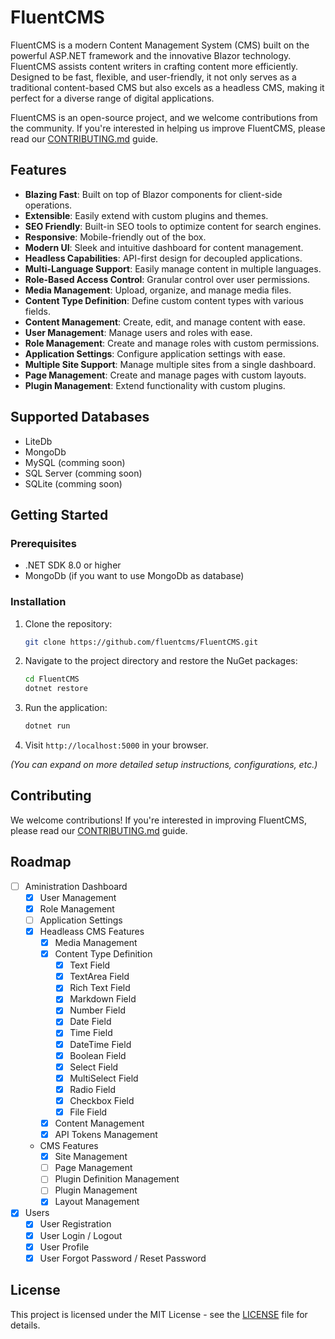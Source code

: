 # FluentCMS

FluentCMS is a modern Content Management System (CMS) built on the powerful ASP.NET framework and the innovative Blazor technology. FluentCMS assists content writers in crafting content more efficiently. Designed to be fast, flexible, and user-friendly, it not only serves as a traditional content-based CMS but also excels as a headless CMS, making it perfect for a diverse range of digital applications.

FluentCMS is an open-source project, and we welcome contributions from the community. If you're interested in helping us improve FluentCMS, please read our [CONTRIBUTING.md](./CONTRIBUTING.md) guide.

## Features

- **Blazing Fast**: Built on top of Blazor components for client-side operations.
- **Extensible**: Easily extend with custom plugins and themes.
- **SEO Friendly**: Built-in SEO tools to optimize content for search engines.
- **Responsive**: Mobile-friendly out of the box.
- **Modern UI**: Sleek and intuitive dashboard for content management.
- **Headless Capabilities**: API-first design for decoupled applications.
- **Multi-Language Support**: Easily manage content in multiple languages.
- **Role-Based Access Control**: Granular control over user permissions.
- **Media Management**: Upload, organize, and manage media files.
- **Content Type Definition**: Define custom content types with various fields.
- **Content Management**: Create, edit, and manage content with ease.
- **User Management**: Manage users and roles with ease.
- **Role Management**: Create and manage roles with custom permissions.
- **Application Settings**: Configure application settings with ease.
- **Multiple Site Support**: Manage multiple sites from a single dashboard.
- **Page Management**: Create and manage pages with custom layouts.
- **Plugin Management**: Extend functionality with custom plugins.

## Supported Databases

- LiteDb
- MongoDb
- MySQL (comming soon)
- SQL Server (comming soon)
- SQLite (comming soon)

## Getting Started

### Prerequisites

- .NET SDK 8.0 or higher
- MongoDb (if you want to use MongoDb as database)

### Installation

1. Clone the repository:

   ```bash
   git clone https://github.com/fluentcms/FluentCMS.git
   ```

2. Navigate to the project directory and restore the NuGet packages:

   ```bash
   cd FluentCMS
   dotnet restore
   ```

3. Run the application:

   ```bash
   dotnet run
   ```

4. Visit `http://localhost:5000` in your browser.

_(You can expand on more detailed setup instructions, configurations, etc.)_

## Contributing

We welcome contributions! If you're interested in improving FluentCMS, please read our [CONTRIBUTING.md](./CONTRIBUTING.md) guide.

## Roadmap

- [ ] Aministration Dashboard
  - [x] User Management
  - [x] Role Management
  - [ ] Application Settings
  - [x] Headleass CMS Features
    - [x] Media Management
    - [x] Content Type Definition
      - [x] Text Field
      - [x] TextArea Field
      - [x] Rich Text Field
      - [x] Markdown Field
      - [x] Number Field
      - [x] Date Field
      - [x] Time Field
      - [x] DateTime Field
      - [x] Boolean Field
      - [x] Select Field
      - [x] MultiSelect Field
      - [x] Radio Field
      - [x] Checkbox Field
      - [x] File Field
    - [x] Content Management
    - [x] API Tokens Management
  - CMS Features
    - [x] Site Management
    - [ ] Page Management
    - [ ] Plugin Definition Management
    - [ ] Plugin Management
    - [x] Layout Management
- [x] Users
  - [x] User Registration
  - [x] User Login / Logout
  - [x] User Profile
  - [x] User Forgot Password / Reset Password

## License

This project is licensed under the MIT License - see the [LICENSE](./LICENSE) file for details.
